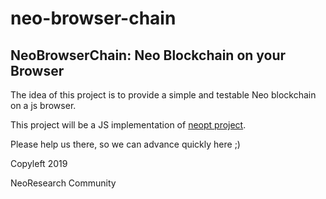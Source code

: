 # neo-browser-chain
## NeoBrowserChain: Neo Blockchain on your Browser

The idea of this project is to provide a simple and testable Neo blockchain on a js browser.

This project will be a JS implementation of [neopt project](github.com/neoresearch/neopt).

Please help us there, so we can advance quickly here ;)

Copyleft 2019

NeoResearch Community
